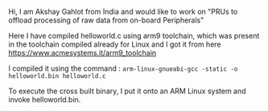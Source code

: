 Hi, I am Akshay Gahlot from India and would like to work on "PRUs to offload processing of raw data from on-board Peripherals"

Here I have compiled helloworld.c using arm9 toolchain, which was present in the toolchain compiled already for Linux and I got it from here https://www.acmesystems.it/arm9_toolchain 
 
I compiled it using the command : `arm-linux-gnueabi-gcc -static -o helloworld.bin helloworld.c`

To execute the cross built binary, I put it onto an ARM Linux system and invoke helloworld.bin.



